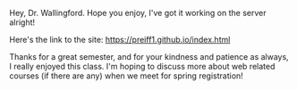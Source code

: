 Hey, Dr. Wallingford. 
Hope you enjoy, I've got it working on the server alright!


Here's the link to the site:
https://preiff1.github.io/index.html

Thanks for a great semester, and for your kindness and patience as always, I really enjoyed this class. I'm hoping to discuss more about web related courses (if there are any) when we meet for spring registration!


